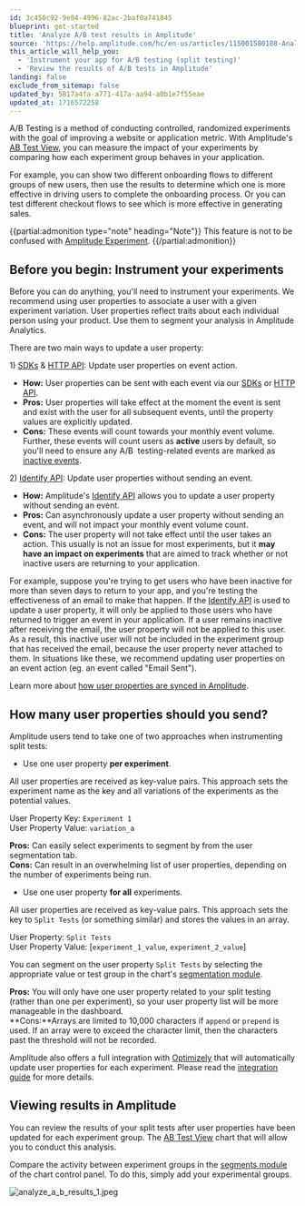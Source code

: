 ```yaml
---
id: 3c450c92-9e04-4996-82ac-2baf0a741845
blueprint: get-started
title: 'Analyze A/B test results in Amplitude'
source: 'https://help.amplitude.com/hc/en-us/articles/115001580108-Analyze-A-B-test-results-in-Amplitude'
this_article_will_help_you:
  - 'Instrument your app for A/B testing (split testing)'
  - 'Review the results of A/B tests in Amplitude'
landing: false
exclude_from_sitemap: false
updated_by: 5817a4fa-a771-417a-aa94-a0b1e7f55eae
updated_at: 1716572258
---
```

A/B Testing is a method of conducting controlled, randomized experiments with the goal of improving a website or application metric. With Amplitude's [AB Test View](/analytics/charts/funnel-analysis/funnel-analysis-interpret), you can measure the impact of your experiments by comparing how each experiment group behaves in your application.

For example, you can show two different onboarding flows to different groups of new users, then use the results to determine which one is more effective in driving users to complete the onboarding process. Or you can test different checkout flows to see which is more effective in generating sales.

{{partial:admonition type="note" heading="Note"}}
This feature is not to be confused with [Amplitude Experiment](/analytics/charts/experiment-results/experiment-results-dig-deeper).
{{/partial:admonition}}

## Before you begin: Instrument your experiments

Before you can do anything, you'll need to instrument your experiments. We recommend using user properties to associate a user with a given experiment variation. User properties reflect traits about each individual person using your product. Use them to segment your analysis in Amplitude Analytics.

There are two main ways to update a user property:

1) [SDKs](/hc/en-us/articles/205406607-SDKs) & [HTTP API](https://help.amplitude.com/hc/en-us/articles/360032842391-HTTP-API-V2): Update user properties on event action.

* **How:** User properties can be sent with each event via our [SDKs](/hc/en-us/articles/205406607-SDKs) or [HTTP API](https://help.amplitude.com/hc/en-us/articles/360032842391-HTTP-API-V2).
* **Pros:** User properties will take effect at the moment the event is sent and exist with the user for all subsequent events, until the property values are explicitly updated.
* **Cons:** These events will count towards your monthly event volume. Further, these events will count users as **active** users by default, so you'll need to ensure any A/B  testing-related events are marked as [inactive events](/data/change-event-activity-status).

2) [Identify API](/hc/en-us/articles/205406617-Identify-API-Modify-User-Properties): Update user properties without sending an event.

* **How:** Amplitude's [Identify API](/hc/en-us/articles/205406617-Identify-API-Modify-User-Properties) allows you to update a user property without sending an event.
* **Pros:** Can asynchronously update a user property without sending an event, and will not impact your monthly event volume count.
* **Cons:** The user property will not take effect until the user takes an action. This usually is not an issue for most experiments, but it **may have an impact on experiments** that are aimed to track whether or not inactive users are returning to your application.  
  
For example, suppose you're trying to get users who have been inactive for more than seven days to return to your app, and you're testing the effectiveness of an email to make that happen. If the [Identify API](/hc/en-us/articles/205406617-Identify-API-Modify-User-Properties) is used to update a user property, it will only be applied to those users who have returned to trigger an event in your application. If a user remains inactive after receiving the email, the user property will not be applied to this user. As a result, this inactive user will not be included in the experiment group that has received the email, because the user property never attached to them. In situations like these, we recommend updating user properties on an event action (eg. an event called "Email Sent").

Learn more about [how user properties are synced in Amplitude](/data/user-properties-and-events).

## How many user properties should you send?

Amplitude users tend to take one of two approaches when instrumenting split tests:

* Use one user property **per experiment**.  
  
All user properties are received as key-value pairs. This approach sets the experiment name as the key and all variations of the experiments as the potential values.  
  
User Property Key: `Experiment 1`  
User Property Value: `variation_a`  
  
**Pros:** Can easily select experiments to segment by from the user segmentation tab.  
**Cons:** Can result in an overwhelming list of user properties, depending on the number of experiments being run.
* Use one user property **for all** experiments.  
  
All user properties are received as key-value pairs. This approach sets the key to `Split Tests` (or something similar) and stores the values in an array.  
  
User Property: `Split Tests`  
User Property Value: [`experiment_1_value`, `experiment_2_value`]  
  
You can segment on the user property `Split Tests` by selecting the appropriate value or test group in the chart's [segmentation module](/analytics/charts/build-charts-add-user-segments).  
  
**Pros:** You will only have one user property related to your split testing (rather than one per experiment), so your user property list will be more manageable in the dashboard.   
**Cons:**Arrays are limited to 10,000 characters if `append`  or `prepend`  is used. If an array were to exceed the character limit, then the characters past the threshold will not be recorded.

Amplitude also offers a full integration with [Optimizely](https://www.optimizely.com/) that will automatically update user properties for each experiment. Please read the [integration guide](/hc/en-us/articles/225364647) for more details.

## Viewing results in Amplitude

You can review the results of your split tests after user properties have been updated for each experiment group. The [AB Test View](/analytics/charts/funnel-analysis/funnel-analysis-interpret) chart that will allow you to conduct this analysis.

Compare the activity between experiment groups in the [segments module](/analytics/charts/build-charts-add-user-segments) of the chart control panel. To do this, simply add your experimental groups.

![analyze_a_b_results_1.jpeg](/output/img/get-started/analyze_a_b_results_1.jpeg)